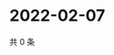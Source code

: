 # 2022-02-07

共 0 条

<!-- BEGIN WEIBO -->
<!-- 最后更新时间 Mon Feb 07 2022 19:00:38 GMT+0800 (China Standard Time) -->

<!-- END WEIBO -->
